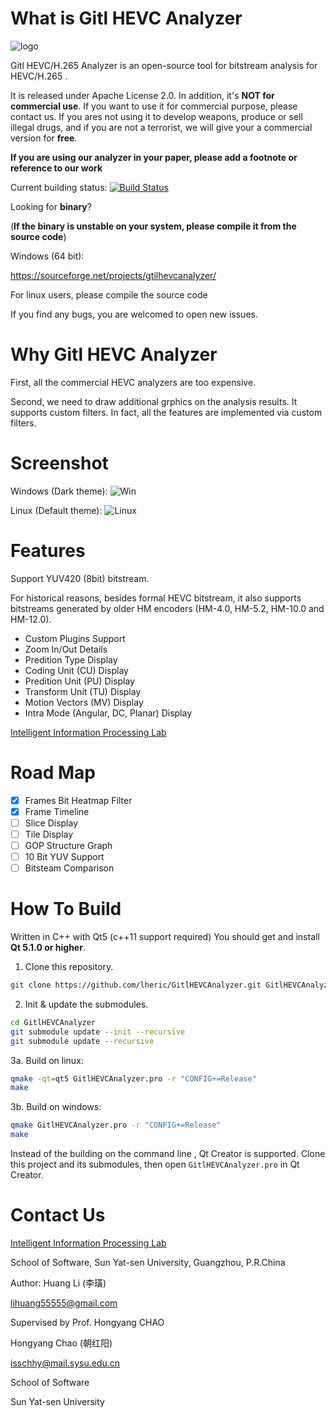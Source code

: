 What is Gitl HEVC Analyzer
==========================

![logo](https://github.com/lheric/GitlHEVCAnalyzer/blob/master/screenshots/logo.png?raw=true)

Gitl HEVC/H.265 Analyzer is an open-source tool for bitstream analysis for HEVC/H.265 .

It is released under Apache License 2.0. In addition, it's **NOT for commercial use**. If you want to use it for commercial purpose, please contact us. If you ares not using it to develop weapons, produce or sell illegal drugs, and if you are not a terrorist, we will give your a commercial version for **free**.

**If you are using our analyzer in your paper, please add a footnote or reference to our work**

Current building status:  [![Build Status](https://travis-ci.org/lheric/GitlHEVCAnalyzer.png?branch=master)](https://travis-ci.org/lheric/GitlHEVCAnalyzer)

Looking for **binary**?

(**If the binary is unstable on your system, please compile it from the source code**)

Windows (64 bit):

<a href="https://sourceforge.net/projects/gtilhevcanalyzer/">https://sourceforge.net/projects/gtilhevcanalyzer/</a>

For linux users, please compile the source code

If you find any bugs, you are welcomed to open  new issues.


Why Gitl HEVC Analyzer
======================

First, all the commercial HEVC analyzers are too expensive.

Second, we need to draw additional grphics on the analysis results. It supports custom filters. In fact, all the features are implemented via custom filters.


Screenshot
==========
Windows (Dark theme):
![Win](https://github.com/lheric/GitlHEVCAnalyzer/blob/master/screenshots/screenshoot_win.png?raw=true)

Linux (Default theme):
![Linux](https://github.com/lheric/GitlHEVCAnalyzer/blob/master/screenshots/screenshoot_linux.png?raw=true)

Features
========

Support YUV420 (8bit) bitstream.

For historical reasons, besides formal HEVC bitstream, it also supports bitstreams generated by older HM encoders (HM-4.0, HM-5.2, HM-10.0 and HM-12.0).

<ul>
    <li>Custom Plugins Support</li>
    <li>Zoom In/Out Details</li>
    <li>Predition Type Display</li>
    <li>Coding Unit (CU) Display</li>
    <li>Predition Unit (PU) Display</li>
    <li>Transform Unit (TU) Display</li>
    <li>Motion Vectors (MV) Display</li>
    <li>Intra Mode (Angular, DC, Planar) Display</li>    
</ul>

<a href="http://gitl.sysu.edu.cn">Intelligent Information Processing Lab</a> 

Road Map
========
- [X] Frames Bit Heatmap Filter
- [X] Frame Timeline
- [ ] Slice Display
- [ ] Tile Display
- [ ] GOP Structure Graph
- [ ] 10 Bit YUV Support
- [ ] Bitsteam Comparison 

How To Build
============

Written in C++ with Qt5 (c++11 support required)
You should get and install **Qt 5.1.0 or higher**.

1.  Clone this repository.
```bash
git clone https://github.com/lheric/GitlHEVCAnalyzer.git GitlHEVCAnalyzer
```

2.  Init & update the submodules.
```bash
cd GitlHEVCAnalyzer
git submodule update --init --recursive
git submodule update --recursive
```

3a. Build on linux:
```bash
qmake -qt=qt5 GitlHEVCAnalyzer.pro -r "CONFIG+=Release"
make
```

3b. Build on windows:
```bash
qmake GitlHEVCAnalyzer.pro -r "CONFIG+=Release"
make
```

Instead of the building on the command line , Qt Creator is supported. Clone this project and its submodules, then open `GitlHEVCAnalyzer.pro` in Qt Creator.

Contact Us
============
<a href="http://gitl.sysu.edu.cn">Intelligent Information Processing Lab</a>

School of Software, Sun Yat-sen University, Guangzhou, P.R.China

Author:
Huang Li (李璜)

lihuang55555@gmail.com


Supervised by Prof. Hongyang CHAO

Hongyang Chao (朝红阳)

isschhy@mail.sysu.edu.cn

School of Software

Sun Yat-sen University
